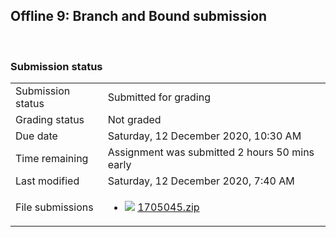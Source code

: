 <h2>Offline 9: Branch and Bound submission</h2> 

<h3>Submission status</h3><table>
<tbody><tr>
<td>Submission status</td>
<td>Submitted for grading</td>
</tr>
<tr>
<td>Grading status</td>
<td>Not graded</td>
</tr>
<tr>
<td>Due date</td>
<td>Saturday, 12 December 2020, 10:30 AM</td>
</tr>
<tr>
<td>Time remaining</td>
<td>Assignment was submitted 2 hours 50 mins early</td>
</tr>
<tr>
<td>Last modified</td>
<td>Saturday, 12 December 2020, 7:40 AM</td>
</tr>
<tr>
<td>File submissions</td>
<td><ul><li><img src="..%5C..%5C..%5CJanuary%202018%5CCSE102%5CiGraphics%20Offline%20Submission%20Link%20Assignment%5Cfile%5Carchive.png" /> <a href="file%5C1705045.zip">1705045.zip</a> 
</li></ul>

</td>
</tr>

</tbody>
</table>



